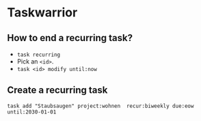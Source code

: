 # Taskwarrior

## How to end a recurring task?

 * `task recurring`
 * Pick an `<id>`.
 * `task <id> modify until:now`

## Create a recurring task

```
task add "Staubsaugen" project:wohnen  recur:biweekly due:eow until:2030-01-01
```
